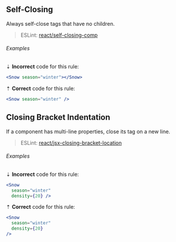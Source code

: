 ## Self-Closing

Always self-close tags that have no children.

> ESLint: [react/self-closing-comp][eslint-react/self-closing-comp]

###### Examples

⇣ **Incorrect** code for this rule:

```jsx
<Snow season="winter"></Snow>
```

⇡ **Correct** code for this rule:

```jsx
<Snow season="winter" />
```

## Closing Bracket Indentation

If a component has multi-line properties, close its tag on a new line.

> ESLint: [react/jsx-closing-bracket-location][eslint-react/jsx-closing-bracket-location]

###### Examples

⇣ **Incorrect** code for this rule:

```jsx
<Snow
  season="winter"
  density={20} />
```

⇡ **Correct** code for this rule:

```jsx
<Snow
  season="winter"
  density={20}
/>
```

[eslint-react/jsx-closing-bracket-location]: https://github.com/yannickcr/eslint-plugin-react/blob/master/docs/rules/jsx-closing-bracket-location.md
[eslint-react/self-closing-comp]: https://github.com/yannickcr/eslint-plugin-react/blob/master/docs/rules/self-closing-comp.md
